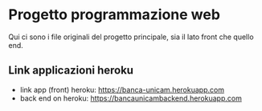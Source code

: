 # Progetto programmazione web

Qui ci sono i file originali del progetto principale, sia il lato front che quello end.

## Link applicazioni heroku

- link app (front) heroku: https://banca-unicam.herokuapp.com
- back end on heroku: https://bancaunicambackend.herokuapp.com
